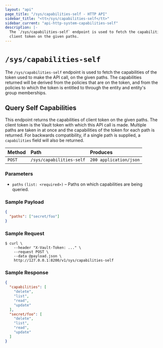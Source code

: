 ```yaml
---
layout: "api"
page_title: "/sys/capabilities-self - HTTP API"
sidebar_title: "<tt>/sys/capabilities-self</tt>"
sidebar_current: "api-http-system-capabilities-self"
description: |-
  The `/sys/capabilities-self` endpoint is used to fetch the capabilities of
  client token on the given paths.
---
```


# `/sys/capabilities-self`

The `/sys/capabilities-self` endpoint is used to fetch the capabilities of the
token used to make the API call, on the given paths. The capabilities returned
will be derived from the policies that are on the token, and from the policies
to which the token is entitled to through the entity and entity's group
memberships.

## Query Self Capabilities

This endpoint returns the capabilities of client token on the given paths. The
client token is the Vault token with which this API call is made. Multiple
paths are taken in at once and the capabilities of the token for each path is
returned. For backwards compatibility, if a single path is supplied, a
`capabilities` field will also be returned.

| Method   | Path                     | Produces               |
| :------- | :----------------------- | :--------------------- |
| `POST`   | `/sys/capabilities-self` | `200 application/json` |


### Parameters

- `paths` `(list: <required>)` – Paths on which capabilities are being queried.

### Sample Payload

```json
{
  "paths": ["secret/foo"]
}
```

### Sample Request

```
$ curl \
    --header "X-Vault-Token: ..." \
    --request POST \
    --data @payload.json \
    http://127.0.0.1:8200/v1/sys/capabilities-self
```

### Sample Response

```json
{
  "capabilities": [
    "delete",
    "list",
    "read",
    "update"
  ],
  "secret/foo": [
    "delete",
    "list",
    "read",
    "update"
  ]
}
